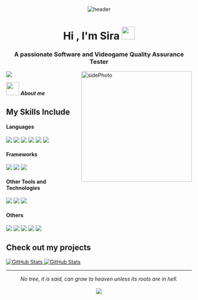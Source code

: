 <div align="center" width="200">
  <img src="https://i.pinimg.com/originals/7a/e3/c7/7ae3c7ad104a968dc735871c0bf17608.gif"
  alt="header"/>
</div>


<h1 align="center">Hi , I'm Sira <img src="https://media.giphy.com/media/hvRJCLFzcasrR4ia7z/giphy.gif" width="35"></h1>
<h3 align="center">A passionate Software and Videogame Quality Assurance Tester</h3>

<img src="https://user-images.githubusercontent.com/73097560/115834477-dbab4500-a447-11eb-908a-139a6edaec5c.gif">

<img align="right" width=300px alt="sidePhoto" src="https://i.pinimg.com/originals/3d/74/68/3d7468d1bb523674726ba6934a396566.gif" />

<img src="https://media1.giphy.com/media/v1.Y2lkPTc5MGI3NjExOG45ZGFha3I5NGhvM21naDQxZ3dxa3U3ZTNrODc2MzUwY254MjllYiZlcD12MV9pbnRlcm5hbF9naWZfYnlfaWQmY3Q9cw/SKzNPZtBYIm36MksgH/giphy.webp" width="35px">&nbsp;***About me***
<!--
I am a graduate Computer science. C, C++, Python, Javascript, HTML, and Shell are the programming languages I am good at. I love to learn and build something new, productive, innovative and creative.
* **I am interested in Web designing, Android development, and digital marketing**
- 🌱 I’m currently learning ...
  - Java
  - React js
- 👯 I’m looking forward to collaborate on open source projects.
- ✔ Ask me about anything, I am happy to help, only if the ball is in my court!😉<br>
- Outside tech, 📖 I love to read novels, 🖌️ do painting and skecthing, 🎵 listen to music, and 🌴 explore nature outdoors.
-->
## My Skills Include

<h4> Languages </h4>
<span> 
  <img src="https://img.shields.io/badge/python-3670A0?style=for-the-badge&logo=python&logoColor=ffdd54">
  <img src="https://img.shields.io/badge/c%23-%23239120.svg?style=for-the-badge&logo=csharp&logoColor=white">
  <img src="https://img.shields.io/badge/c++-%2300599C.svg?style=for-the-badge&logo=c%2B%2B&logoColor=white">
  <img src="https://img.shields.io/badge/c-%2300599C.svg?style=for-the-badge&logo=c&logoColor=white">
  <img src="https://img.shields.io/badge/r-%23276DC3.svg?style=for-the-badge&logo=r&logoColor=white">
  <img src="https://img.shields.io/badge/Java-ED8B00?style=for-the-badge&logo=java&logoColor=white">

</span>

<h4> Frameworks </h4>
<span>
  <img src="https://img.shields.io/badge/-selenium-%43B02A?style=for-the-badge&logo=selenium&logoColor=white">
  <img src="https://img.shields.io/badge/Anaconda-%2344A833.svg?style=for-the-badge&logo=anaconda&logoColor=white">
  <img src="https://img.shields.io/badge/opencv-%23white.svg?style=for-the-badge&logo=opencv&logoColor=white">
</span>

<h4> Other Tools and Technologies </h4>
<span>
  <img src="https://img.shields.io/badge/Git-F05032?style=for-the-badge&logo=git&logoColor=white">
  <img src="https://img.shields.io/badge/gitlab-%23181717.svg?style=for-the-badge&logo=gitlab&logoColor=white">
  <img src="https://img.shields.io/badge/github-%23121011.svg?style=for-the-badge&logo=github&logoColor=white">
</span>

<h4> Others </h4>
<span>
  <img src="https://img.shields.io/badge/unity-%23000000.svg?style=for-the-badge&logo=unity&logoColor=white">
  <img src="https://img.shields.io/badge/Microsoft_Office-D83B01?style=for-the-badge&logo=microsoft-office&logoColor=white">
  <img src="https://img.shields.io/badge/Trello-%23026AA7.svg?style=for-the-badge&logo=Trello&logoColor=white">
  <img src="https://img.shields.io/badge/Notion-%23000000.svg?style=for-the-badge&logo=notion&logoColor=white">
  <img src="https://img.shields.io/badge/jira-%230A0FFF.svg?style=for-the-badge&logo=jira&logoColor=white">
</span>

## Check out my projects


<div>
  <p>
    <a href="https://github.com/TheLeshuga/WorldCollisionTester">
      <img src="https://github-readme-stats.vercel.app/api/pin/?username=TheLeshuga&repo=WorldCollisionTester" alt="GitHub Stats" />
    </a>
    <a href="https://github.com/TheLeshuga/WebTestingAutomation">
      <img src="https://github-readme-stats.vercel.app/api/pin/?username=TheLeshuga&repo=WebTestingAutomation" alt="GitHub Stats" />
    </a>
  </p>
</div>

<hr>
<p align="center">
   <i>No tree, it is said, can grow to heaven unless its roots are in hell.</i>
   <br>
<br>	
<a target="_blank" href="https://www.linkedin.com/in/sira-garcer%C3%A1n-garc%C3%ADa-b41595242/?locale=en_US"><img src="https://img.shields.io/badge/-LinkedIn-0077B5?style=for-the-badge&logo=Linkedin&logoColor=white"></img></a>

<!--
**TheLeshuga/TheLeshuga** is a ✨ _special_ ✨ repository because its `README.md` (this file) appears on your GitHub profile.

Here are some ideas to get you started:

- 🔭 I’m currently working on ...
- 🌱 I’m currently learning ...
- 👯 I’m looking to collaborate on ...
- 🤔 I’m looking for help with ...
- 💬 Ask me about ...
- 📫 How to reach me: ...
- 😄 Pronouns: ...
- ⚡ Fun fact: ...
-->
